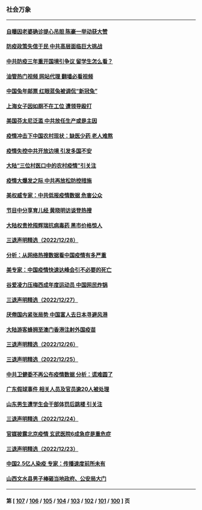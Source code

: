 ### 社会万象
---
#### [自曝因老婆确诊提心吊胆 陈豪一举动获大赞](../../pages/ncid282/n13895631.md?12310845) 
#### [防疫政策失信于民 中共高层面临巨大挑战](../../pages/ncid282/n13894627.md?12310845) 
#### [中共防疫三年重开国境引争议 留学生怎么看？](../../pages/ncid282/n13895442.md?12310845) 
#### [油管热门视频 网站代理 翻墙必看视频](http://138.2.39.72:81/youtube.html?epic-marker?12310845)
#### [中国兔年邮票 红眼蓝兔被调侃“新冠兔”](../../pages/ncid282/n13895258.md?12310845) 
#### [上海女子因如厕不在工位 遭领导殴打](../../pages/ncid282/n13895226.md?12310845) 
#### [美国芬太尼泛滥 中共放任生产或是主因](../../pages/ncid282/n13894587.md?12310845) 
#### [疫情冲击下中国农村现状：缺医少药 老人难熬](../../pages/ncid282/n13894835.md?12310845) 
#### [疫情失控中共开放边境 引发多国不安](../../pages/ncid282/n13894300.md?12310845) 
#### [大陆“三位村医口中的农村疫情”引关注](../../pages/ncid282/n13894170.md?12310845) 
#### [疫情大爆发之际 中共再放松防控措施](../../pages/ncid282/n13894091.md?12310845) 
#### [美权威专家：中共低报疫情数据 危害公众](../../pages/ncid282/n13893851.md?12310845) 
#### [节目中分享育儿经 黄晓明访谈登热搜](../../pages/ncid282/n13893940.md?12310845) 
#### [大陆权贵抢囤辉瑞抗病毒药 黑市价格惊人](../../pages/ncid282/n13893845.md?12310845) 
#### [三退声明精选（2022/12/28）](../../pages/ncid282/n13893875.md?12310845) 
#### [分析：从网络热搜数据看中国疫情有多严重](../../pages/ncid282/n13893186.md?12310845) 
#### [美专家：中国疫情快速达峰会引不必要的死亡](../../pages/ncid282/n13892430.md?12310845) 
#### [谷爱凌力压梅西成年度运动员 中国网民炸锅](../../pages/ncid282/n13893060.md?12310845) 
#### [三退声明精选（2022/12/27）](../../pages/ncid282/n13893166.md?12310845) 
#### [厌倦国内紧张局势 中国富人去日本寻避风港](../../pages/ncid282/n13893099.md?12310845) 
#### [大陆游客蜂拥至澳门香港注射外国疫苗](../../pages/ncid282/n13892276.md?12310845) 
#### [三退声明精选（2022/12/26）](../../pages/ncid282/n13892294.md?12310845) 
#### [三退声明精选（2022/12/25）](../../pages/ncid282/n13891860.md?12310845) 
#### [中共卫健委不再公布疫情数据 分析：谎难圆了](../../pages/ncid282/n13891754.md?12310845) 
#### [广东假球事件 相关人员及官员逾20人被处理](../../pages/ncid282/n13891649.md?12310845) 
#### [山东男生遭学生会干部体罚后跳楼 引关注](../../pages/ncid282/n13891288.md?12310845) 
#### [三退声明精选（2022/12/24）](../../pages/ncid282/n13891406.md?12310845) 
#### [官媒披露北京疫情 玄武医院6成急症是重危症](../../pages/ncid282/n13890820.md?12310845) 
#### [三退声明精选（2022/12/23）](../../pages/ncid282/n13890816.md?12310845) 
#### [中国2.5亿人染疫 专家：传播速度前所未有](../../pages/ncid282/n13890708.md?12310845) 
#### [山西文水县男子棒砸当地政府、公安局大门](../../pages/ncid282/n13890318.md?12310845) 

---
#### 第 [ [107](./107.md?12310845) / [106](./106.md?12310845) / [105](./105.md?12310845) / [104](./104.md?12310845) / [103](./103.md?12310845) / [102](./102.md?12310845) / [101](./101.md?12310845) / [100](./100.md?12310845) ] 页
